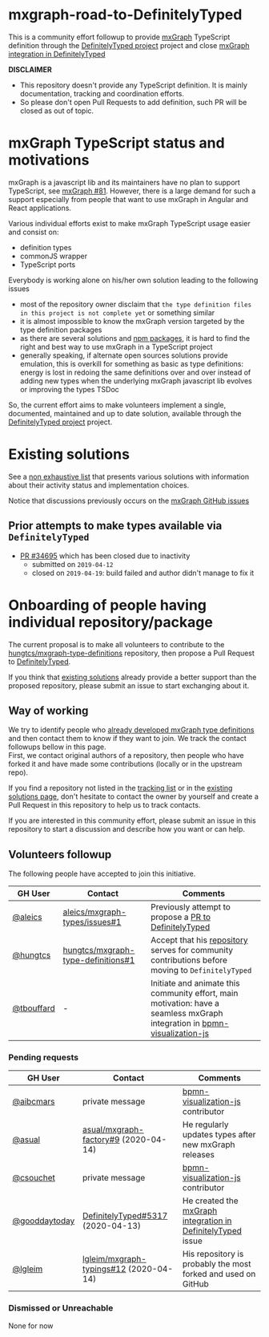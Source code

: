 # mxgraph-road-to-DefinitelyTyped

This is a community effort followup to provide [mxGraph](https://jgraph.github.io/mxgraph/) TypeScript definition through
the [DefinitelyTyped project](https://definitelytyped.org/) project and close [mxGraph integration in DefinitelyTyped](https://github.com/DefinitelyTyped/DefinitelyTyped/issues/5317)

**DISCLAIMER**
- This repository doesn't provide any TypeScript definition. It is mainly documentation, tracking
and coordination efforts.
- So please don't open Pull Requests to add definition, such PR will be closed as out of topic.


# mxGraph TypeScript status and motivations

mxGraph is a javascript lib and its maintainers have no plan to support TypeScript, see
[mxGraph #81](https://github.com/jgraph/mxgraph/issues/81). However, there is a large demand for such a support
especially from people that want to use mxGraph in Angular and React applications. 

Various individual efforts exist to make mxGraph TypeScript usage easier and consist on:
- definition types
- commonJS wrapper
- TypeScript ports
 
Everybody is working alone on his/her own solution leading to the following issues
- most of the repository owner disclaim that `the type definition files in this project is not complete yet` or
something similar
- it is almost impossible to know the mxGraph version targeted by the type definition packages
- as there are several solutions and [npm packages](https://www.npmjs.com/search?q=mxgraph%20typescript), it is hard to
find the right and best way to use mxGraph in a TypeScript project
- generally speaking, if alternate open sources solutions provide emulation, this is overkill for something as basic as
type definitions: energy is lost in redoing the same definitions over and over instead of adding new types when the
underlying mxGraph javascript lib evolves or improving the types TSDoc

So, the current effort aims to make volunteers implement a single, documented, maintained and up to date solution, available
through the [DefinitelyTyped project](https://definitelytyped.org/) project.


<!--
mxGraph issues about typescript:
- https://github.com/jgraph/mxgraph/issues?q=is%3Aissue+typescript
- https://github.com/jgraph/mxgraph2/issues?q=is%3Aissue+typescript
- https://stackoverflow.com/search?q=mxgraph+typescript

mxGraph usage in Angular application, for instance: https://github.com/jgraph/mxgraph/issues/88#issuecomment-389041312

TODO search for angular and react
-->


# Existing solutions

See a [non exhaustive list](./existing-solutions.md) that presents various solutions with information about their
activity status and implementation choices.

Notice that discussions previously occurs on the [mxGraph GitHub issues](https://github.com/jgraph/mxgraph/issues/88)


## Prior attempts to make types available via `DefinitelyTyped`

- [PR #34695](https://github.com/DefinitelyTyped/DefinitelyTyped/pull/34695) which has been closed due to inactivity
  - submitted on `2019-04-12`
  - closed on `2019-04-19`: build failed and author didn't manage to fix it


# Onboarding of people having individual repository/package

The current proposal is to make all volunteers to contribute to the [hungtcs/mxgraph-type-definitions](https://github.com/hungtcs/mxgraph-type-definitions)
repository, then propose a Pull Request to [DefinitelyTyped](https://github.com/DefinitelyTyped/DefinitelyTyped).

If you think that [existing solutions](./existing-solutions.md) already provide a better support than the proposed repository,
please submit an issue to start exchanging about it.

## Way of working

We try to identify people who [already developed mxGraph type definitions](./existing-solutions.md) and then contact them
to know if they want to join. We track the contact followups bellow in this page.  
First, we contact original authors of a repository, then people who have forked it and have made some contributions
(locally or in the upstream repo).

If you find a repository not listed in the [tracking list](#volunteers-followup) or in the [existing solutions page](./existing-solutions.md),
don't hesitate to contact the owner by yourself and create a Pull Request in this repository to help us to track
contacts.

If you are interested in this community effort, please submit an issue in this repository to start a discussion and
describe how you want or can help.


## Volunteers followup 

The following people have accepted to join this initiative.

| GH User | Contact | Comments |
| ------- | ------- | -------- |
| [@aleics](https://github.com/aleics) | [aleics/mxgraph-types/issues#1](https://github.com/aleics/mxgraph-types/issues/1) | Previously attempt to propose a [PR to DefinitelyTyped](existing-solutions.md#aleics) |
| [@hungtcs](https://github.com/hungtcs) | [hungtcs/mxgraph-type-definitions#1](https://github.com/hungtcs/mxgraph-type-definitions/issues/1) | Accept that his [repository](existing-solutions.md#hungtcs) serves for community contributions before moving to `DefinitelyTyped` |
| [@tbouffard](https://github.com/tbouffard) | - | Initiate and animate this community effort, main motivation: have a seamless mxGraph integration in [bpmn-visualization-js](https://github.com/process-analytics/bpmn-visualization-js) |


### Pending requests

| GH User | Contact | Comments |
| ------- | ------- | -------- |
| [@aibcmars](https://github.com/aibcmars) | private message | [bpmn-visualization-js](https://github.com/process-analytics/bpmn-visualization-js) contributor |
| [@asual](https://github.com/asual) | [asual/mxgraph-factory#9](https://github.com/asual/mxgraph-factory/issues/9) (2020-04-14) | He regularly updates types after new mxGraph releases |
| [@csouchet](https://github.com/csouchet) | private message | [bpmn-visualization-js](https://github.com/process-analytics/bpmn-visualization-js) contributor |
| [@gooddaytoday](https://github.com/gooddaytoday) | [DefinitelyTyped#5317](https://github.com/DefinitelyTyped/DefinitelyTyped/issues/5317#issuecomment-612902003) (2020-04-13) | He created the [mxGraph integration in DefinitelyTyped](https://github.com/DefinitelyTyped/DefinitelyTyped/issues/5317) issue |
| [@lgleim](https://github.com/lgleim) | [lgleim/mxgraph-typings#12](https://github.com/lgleim/mxgraph-typings/issues/12) (2020-04-14) | His repository is probably the most forked and used on GitHub |


<!--
| [@](https://github.com/) | []() (2020-04-) |  |
-->

### Dismissed or Unreachable

None for now



